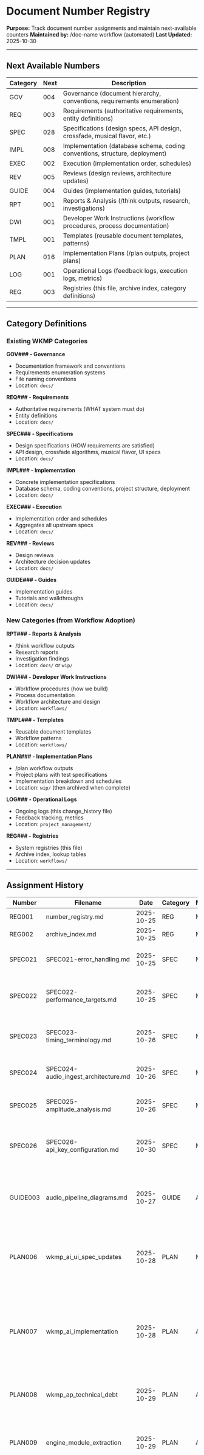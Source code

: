 # Document Number Registry

**Purpose:** Track document number assignments and maintain next-available counters
**Maintained by:** /doc-name workflow (automated)
**Last Updated:** 2025-10-30

---

## Next Available Numbers

| Category | Next | Description |
|----------|------|-------------|
| GOV | 004 | Governance (document hierarchy, conventions, requirements enumeration) |
| REQ | 003 | Requirements (authoritative requirements, entity definitions) |
| SPEC | 028 | Specifications (design specs, API design, crossfade, musical flavor, etc.) |
| IMPL | 008 | Implementation (database schema, coding conventions, structure, deployment) |
| EXEC | 002 | Execution (implementation order, schedules) |
| REV | 005 | Reviews (design reviews, architecture updates) |
| GUIDE | 004 | Guides (implementation guides, tutorials) |
| RPT | 001 | Reports & Analysis (/think outputs, research, investigations) |
| DWI | 001 | Developer Work Instructions (workflow procedures, process documentation) |
| TMPL | 001 | Templates (reusable document templates, patterns) |
| PLAN | 016 | Implementation Plans (/plan outputs, project plans) |
| LOG | 001 | Operational Logs (feedback logs, execution logs, metrics) |
| REG | 003 | Registries (this file, archive index, category definitions) |

---

## Category Definitions

### Existing WKMP Categories

**GOV### - Governance**
- Documentation framework and conventions
- Requirements enumeration systems
- File naming conventions
- Location: `docs/`

**REQ### - Requirements**
- Authoritative requirements (WHAT system must do)
- Entity definitions
- Location: `docs/`

**SPEC### - Specifications**
- Design specifications (HOW requirements are satisfied)
- API design, crossfade algorithms, musical flavor, UI specs
- Location: `docs/`

**IMPL### - Implementation**
- Concrete implementation specifications
- Database schema, coding conventions, project structure, deployment
- Location: `docs/`

**EXEC### - Execution**
- Implementation order and schedules
- Aggregates all upstream specs
- Location: `docs/`

**REV### - Reviews**
- Design reviews
- Architecture decision updates
- Location: `docs/`

**GUIDE### - Guides**
- Implementation guides
- Tutorials and walkthroughs
- Location: `docs/`

### New Categories (from Workflow Adoption)

**RPT### - Reports & Analysis**
- /think workflow outputs
- Research reports
- Investigation findings
- Location: `docs/` or `wip/`

**DWI### - Developer Work Instructions**
- Workflow procedures (how we build)
- Process documentation
- Workflow architecture and design
- Location: `workflows/`

**TMPL### - Templates**
- Reusable document templates
- Workflow patterns
- Location: `workflows/`

**PLAN### - Implementation Plans**
- /plan workflow outputs
- Project plans with test specifications
- Implementation breakdown and schedules
- Location: `wip/` (then archived when complete)

**LOG### - Operational Logs**
- Ongoing logs (this change_history file)
- Feedback tracking, metrics
- Location: `project_management/`

**REG### - Registries**
- System registries (this file)
- Archive index, lookup tables
- Location: `workflows/`

---

## Assignment History

| Number | Filename | Date | Category | Method | Notes |
|--------|----------|------|----------|--------|-------|
| REG001 | number_registry.md | 2025-10-25 | REG | Manual | Initial registry creation |
| REG002 | archive_index.md | 2025-10-25 | REG | Manual | Archive retrieval index |
| SPEC021 | SPEC021-error_handling.md | 2025-10-25 | SPEC | Manual | Comprehensive error handling strategy specification |
| SPEC022 | SPEC022-performance_targets.md | 2025-10-25 | SPEC | Manual | Performance targets for wkmp-ap (Pi Zero 2W deployment) |
| SPEC023 | SPEC023-timing_terminology.md | 2025-10-26 | SPEC | Manual | Timing terminology and conventions across WKMP |
| SPEC024 | SPEC024-audio_ingest_architecture.md | 2025-10-26 | SPEC | Manual | Architecture for Audio Ingest module (wkmp-ai) |
| SPEC025 | SPEC025-amplitude_analysis.md | 2025-10-26 | SPEC | Manual | Amplitude analysis for crossfade timing |
| SPEC026 | SPEC026-api_key_configuration.md | 2025-10-30 | SPEC | Manual | Multi-tier API key configuration system (migrated from wip/) |
| GUIDE003 | audio_pipeline_diagrams.md | 2025-10-27 | GUIDE | Auto | Visual reference for audio processing pipeline with DBD-PARAM mapping |
| PLAN006 | wkmp_ai_ui_spec_updates | 2025-10-28 | PLAN | Manual | Specification updates to define wkmp-ai's dedicated web UI and on-demand microservice pattern |
| PLAN007 | wkmp_ai_implementation | 2025-10-28 | PLAN | Auto | Implementation plan for complete wkmp-ai microservice (import wizard, MusicBrainz ID, passage detection, Musical Flavor extraction) |
| PLAN008 | wkmp_ap_technical_debt | 2025-10-29 | PLAN | Auto | Technical debt remediation for wkmp-ap playback engine |
| PLAN009 | engine_module_extraction | 2025-10-29 | PLAN | Auto | Extract queue management and diagnostics modules from PlaybackEngine (3704-line file refactoring) |
| PLAN010 | workflow_quality_standards | 2025-10-30 | PLAN | Auto | Implementation plan for workflow quality standards enhancement (anti-sycophancy, anti-laziness, anti-hurry, problem transparency) |
| PLAN011 | import_progress_ui | 2025-10-30 | PLAN | Auto | Import progress UI enhancement for wkmp-ai with workflow checklist and time estimates |
| PLAN012 | api_key_multi_tier_config | 2025-10-30 | PLAN | Auto | Multi-tier API key configuration system for wkmp-ai with automatic migration and durable TOML backup |
| PLAN013 | chromaprint_fingerprinting | 2025-10-30 | PLAN | Auto | Chromaprint fingerprinting implementation for wkmp-ai (fixes 100% AcoustID lookup failures) |
| PLAN014 | mixer_refactoring | 2025-10-30 | PLAN | Auto | Mixer refactoring to resolve architectural violations and eliminate code duplication |
| PLAN015 | database_review_wkmp_dr | 2025-11-01 | PLAN | Manual | Implementation plan for wkmp-dr (Database Review) module - read-only database inspection tool |

<!-- /doc-name workflow will append entries below -->

---

## Document Counts by Category

| Category | Count | Last Updated |
|----------|-------|--------------|
| GOV | 3 | Existing |
| REQ | 2 | Existing |
| SPEC | 26 | 2025-10-30 |
| IMPL | 7 | Existing |
| EXEC | 1 | Existing |
| REV | 4 | Existing |
| GUIDE | 2 | 2025-10-27 |
| RPT | 0 | New |
| DWI | 0 | New |
| TMPL | 0 | New |
| PLAN | 10 | 2025-11-01 |
| LOG | 0 | New |
| REG | 2 | 2025-10-25 |

---

## Usage

**Assign document number:**
```bash
/doc-name path/to/document.md
```

The /doc-name workflow will:
1. Analyze document location, name, and content
2. Recommend appropriate category
3. Get next available number from this registry
4. Rename file to CAT###_original_name.md
5. Update this registry (increment next available, add history entry)
6. Stage changes for /commit

---

**Maintained by:** /doc-name workflow
**Format:** Markdown table
**Version:** 1.0
